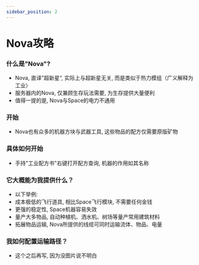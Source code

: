 ```yaml
---
sidebar_position: 2
---
```


# Nova攻略


### 什么是"Nova"?
- Nova, 直译”超新星”, 实际上与超新星无关, 而是类似于热力模组（广义解释为工业）
- 服务器内的Nova, 仅兼顾生存玩法需要, 为生存提供大量便利
- 值得一提的是, Nova与Space的电力不通用
### 开始
- Nova也有众多的机器方块与武器工具, 这些物品的配方仅需要原版矿物
### 具体如何开始
- 手持"工业配方书"右键打开配方查询, 机器的作用如其名称
### 它大概能为我提供什么？
- 以下举例:
- 成本极低的飞行道具, 相比Space飞行模块, 不需要任何金钱
- 更强的稳定性, Space机器容易失效
- 量产大多物品, 自动种植机、洒水机、树场等量产常用建筑材料
- 拓展物品运输, Nova所提供的线缆可同时运输流体、物品、电量
### 我如何配置运输路径？
- 这个之后再写, 因为没图片说不明白


























